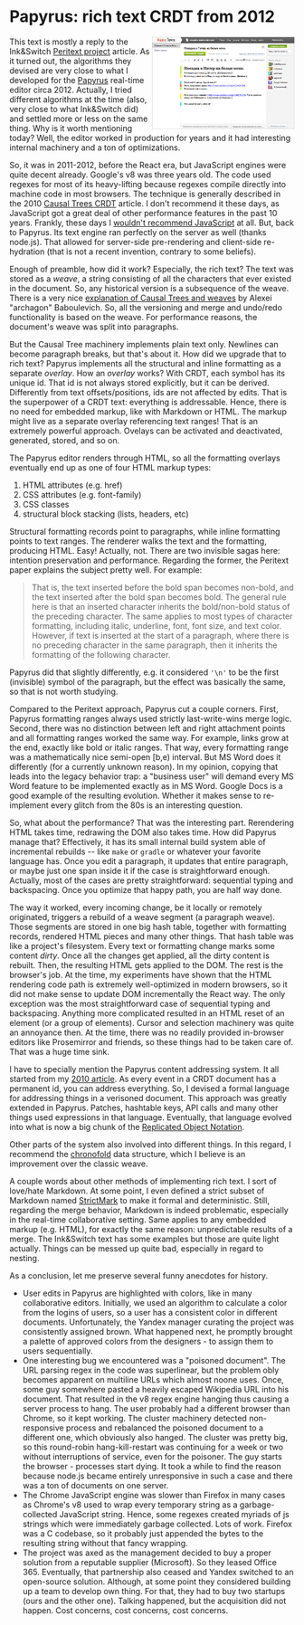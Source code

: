 #   Papyrus: rich text CRDT from 2012

<img align="right" width="50%" src="./live2.png">

This text is mostly a reply to the Ink&Switch [Peritext project][p] article.
As it turned out, the algorithms they devised are very close to what I developed for the [Papyrus][c] real-time editor circa 2012. Actually, I tried different algorithms at the time (also, very close to what Ink&Switch did) and settled more or less on the same thing. Why is it worth mentioning today? Well, the editor worked in production for years and it had interesting internal machinery and a ton of optimizations.

[p]: https://www.inkandswitch.com/peritext/
[c]: https://github.com/gritzko/citrea-model/

So, it was in 2011-2012, before the React era, but JavaScript engines were quite decent already. Google's v8 was three years old. The code used regexes for most of its heavy-lifting because regexes compile directly into machine code in most browsers. The technique is generally described in the 2010 [Causal Trees CRDT][t] article. I don't recommend it these days, as JavaScript got a great deal of other performance features in the past 10 years. Frankly, these days I [wouldn't recommend JavaScript][w] at all. But, back to Papyrus. Its text engine ran perfectly on the server as well (thanks node.js). That allowed for server-side pre-rendering and client-side re-hydration (that is not a recent invention, contrary to some beliefs).

[t]: https://www.researchgate.net/publication/221367739_Deep_hypertext_with_embedded_revision_control_implemented_in_regular_expressions
[w]: https://webassembly.org/

Enough of preamble, how did it work? Especially, the rich text? The text was stored as a *weave*, a string consisting of all the characters that ever existed in the document. So, any historical version is a subsequence of the weave. There is a very nice [explanation of Causal Trees and weaves][a] by Alexei "archagon" Baboulevich. So, all the versioning and merge and undo/redo functionality is based on the weave. For performance reasons, the document's weave was split into paragraphs.

[a]: http://archagon.net/blog/2018/03/24/data-laced-with-history/

But the Causal Tree machinery implements plain text only. Newlines can become paragraph breaks, but that's about it. How did we upgrade that to rich text? Papyrus implements all the structural and inline formatting as a separate *overlay*. How an *overlay* works? With CRDT, each symbol has its unique id. That id is not always stored explicitly, but it can be derived. Differently from text offsets/positions, ids are not affected by edits. That is the superpower of a CRDT text: everything is addressable. Hence, there is no need for embedded markup, like with Markdown or HTML. The markup might live as a separate overlay referencing text ranges! That is an extremely powerful approach. Ovelays can be activated and deactivated, generated, stored, and so on.

The Papyrus editor renders through HTML, so all the formatting overlays eventually end up as one of four HTML markup types: 

 1. HTML attributes (e.g. href)
 2. CSS attributes (e.g. font-family)
 3. CSS classes
 4. structural block stacking (lists, headers, etc)

Structural formatting records point to paragraphs, while inline formatting points to text ranges. The renderer walks the text and the formatting, producing HTML. Easy! Actually, not. There are two invisible sagas here: intention preservation and performance. Regarding the former, the Peritext paper explains the subject pretty well. For example:

  > That is, the text inserted before the bold span becomes non-bold, and the text inserted after the bold span becomes bold. The general rule here is that an inserted character inherits the bold/non-bold status of the preceding character. The same applies to most types of character formatting, including italic, underline, font, font size, and text color. However, if text is inserted at the start of a paragraph, where there is no preceding character in the same paragraph, then it inherits the formatting of the following character.

Papyrus did that slightly differently, e.g. it considered `'\n'` to be the first (invisible) symbol of the paragraph, but the effect was basically the same, so that is not worth studying.

Compared to the Peritext approach, Papyrus cut a couple corners. First, Papyrus formatting ranges always used strictly last-write-wins merge logic. Second, there was no distinction between left and right attachment points and all formatting ranges worked the same way. For example, links grow at the end, exactly like bold or italic ranges. That way, every formatting range was a mathematically nice semi-open [b,e) interval. But MS Word does it differently (for a currently unknown reason). In my opinion, copying that leads into the legacy behavior trap: a "business user" will demand every MS Word feature to be implemented exactly as in MS Word. Google Docs is a good example of the resulting evolution. Whether it makes sense to re-implement every glitch from the 80s is an interesting question.

So, what about the performance? That was the interesting part. Rerendering HTML takes time, redrawing the DOM also takes time. How did Papyrus manage that? Effectively, it has its small internal build system able of incremental rebuilds -- like `make` or `gradle` or whatever your favorite language has. Once you edit a paragraph, it updates that entire paragraph, or maybe just one span inside it if the case is straightforward enough. Actually, most of the cases are pretty straightforward: sequential typing and backspacing. Once you optimize that happy path, you are half way done.

The way it worked, every incoming change, be it locally or remotely originated, triggers a rebuild of a weave segment (a paragraph weave). Those segments are stored  in one big hash table, together with formatting records, rendered HTML pieces and many other things. That hash table was like a project's filesystem. Every text or formatting change marks some content *dirty*. Once all the changes get applied, all the dirty content is rebuilt. Then, the resulting HTML gets applied to the DOM. The rest is the browser's job. At the time, my experiments have shown that the HTML rendering code path is extremely well-optimized in modern browsers, so it did not make sense to update DOM incrementally the React way. The only exception was the most straightforward case of sequential typing and backspacing. Anything more complicated resulted in an HTML reset of an element (or a group of elements). Cursor and selection machinery was quite an annoyance then. At the time, there was no readily provided in-browser editors like Prosemirror and friends, so these things had to be taken care of. That was a huge time sink.

I have to specially mention the Papyrus content addressing system. It all started from my [2010 article][h]. As every event in a CRDT document has a permanent id, you can address everything. So, I devised a formal language for addressing things in a verisoned document. This approach was greatly extended in Papyrus. Patches, hashtable keys, API calls and many other things used expressions in that language. Eventually, that language evolved into what is now a big chunk of the [Replicated Object Notation][o].

[h]: http://ceur-ws.org/Vol-823/dah2011_paper_3.pdf
[o]: http://doc.replicated.cc/%5EWiki/ron.sm

Other parts of the system also involved into different things. In this regard, I recommend the [chronofold][c] data structure, which I believe is an improvement over the classic weave.

[c]: https://arxiv.org/pdf/2002.09511.pdf

A couple words about other methods of implementing rich text. I sort of love/hate Markdown. At some point, I even defined a strict subset of Markdown named [StrictMark][s] to make it formal and deterministic. Still, regarding the merge behavior, Markdown is indeed problematic, especially in the real-time collaborative setting.
Same applies to any embedded markup (e.g. HTML), for exactly the same reason: unpredictable results of a merge. The Ink&Switch text has some examples but those are quite light actually. Things can be messed up quite bad, especially in regard to nesting.

[s]: http://doc.replicated.cc/%5EWiki/strictmark.sm

As a conclusion, let me preserve several funny anecdotes for history.

  - User edits in Papyrus are highlighted with colors, like in many collaborative
    editors. Initially, we used an algorithm to calculate a color from the logins
    of users, so a user has a consistent color in different documents. Unfortunately,
    the Yandex manager curating the project was consistently assigned brown. What
    happened next, he promptly brought a palette of approved colors from the
    designers - to assign them to users sequentially.
  - One interesting bug we encountered was a "poisoned document". The URL parsing
    regex in the code was superlinear, but the problem obly becomes apparent on
    multiline URLs which almost noone uses. Once, some guy somewhere pasted a heavily
    escaped Wikipedia URL into his document. That resulted in the v8 regex engine
    hanging thus causing a server process to hang. The user probably had a different
    browser than Chrome, so it kept working. The cluster machinery detected non-
    responsive process and rebalanced the poisoned document to a different one,
    which obviously also hanged. The cluster was pretty big, so this round-robin
    hang-kill-restart was continuing for a week or two without interruptions of
    service, even for the poisoner. The guy starts the browser - processes start
    dying. It took a while to find the reason because node.js became entirely
    unresponsive in such a case and there was a ton of documents on one server.
  - The Chrome JavaScript engine was slower than Firefox in many cases as Chrome's
    v8 used to wrap every temporary string as a garbage-collected JavaScript string.
    Hence, some regexes created myriads of js strings which were immediately garbage
    collected. Lots of work. Firefox was a C codebase, so it probably just appended
    the bytes to the resulting string without that fancy wrapping.
  - The project was axed as the management decided to buy a proper solution from
    a reputable supplier (Microsoft). So they leased Office 365. Eventually, that
    partnership also ceased and Yandex switched to an open-source solution.
    Although, at some point they considered building up a team to develop own
    thing. For that, they had to buy two startups (ours and the other one).
    Talking happened, but the acquisition did not happen. Cost concerns, cost 
    concerns, cost concerns.

